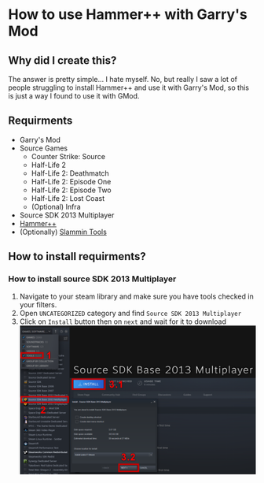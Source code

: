 # How to use Hammer++ with Garry's Mod

## Why did I create this?
The answer is pretty simple... I hate myself. No, but really I saw a lot of people struggling to install Hammer++ and use it with Garry's Mod, so this is just a way I found to use it with GMod.

## Requirments
- Garry's Mod
- Source Games
	- Counter Strike: Source
	- Half-Life 2
	- Half-Life 2: Deathmatch
	- Half-Life 2: Episode One
	- Half-Life 2: Episode Two
	- Half-Life 2: Lost Coast
	- (Optional) Infra
- Source SDK 2013 Multiplayer
- [Hammer++](https://ficool2.github.io/HammerPlusPlus-Website/index.html)
- (Optionally) [Slammin Tools](https://drive.google.com/drive/folders/17pQY8wDkednZi0kMZOSpAtNBNmFWm6GJ)

## How to install requirments?
### How to install source SDK 2013 Multiplayer
1. Navigate to your steam library and make sure you have tools checked in your filters.
2. Open `UNCATEGORIZED` category and find `Source SDK 2013 Multiplayer`
3. Click on `Install` button then on `next` and wait for it to download
![Image 1](./images/1.png)
